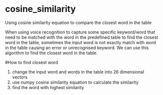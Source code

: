 # cosine_similarity
Using cosine similarity equation to compare the closest word in the table

When using voice recognition to capture some specific keyword/word that need to be matched with the word in the predefined table
to find the closest word in the table, sometimes the input word is not exactly match with word in the table causing an error or unrecognised keyword.
We can use this algorithm to find the closest word in the table.

#How to find closest word 
1) change the input word and words in the table into 26 dimensional vectors
2) use numpy cosine similarity equation to calculate the similarity
3) find the word with highest similarity 
